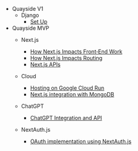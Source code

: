 * Quayside V1
    * Django
        * [Set Up](QuaysideV1/Django/SetUp.md)
* Quayside MVP
    * Next.js
        * [How Next.js Impacts Front‐End Work](QuaysideMVP/Next.js/FrontEnd.md)
        * [How Next.js Impacts Routing](QuaysideMVP/Next.js/Routing.md)
        * [Next.js APIs](QuaysideMVP/Next.js/API.md)

    * Cloud
        * [Hosting on Google Cloud Run](QuaysideMVP/Cloud/CloudRun.md) 
        * [Next.js integration with MongoDB](QuaysideMVP/Cloud/MongoDB.md) 

    * ChatGPT
        * [ChatGPT Integration and API](QuaysideMVP/ChatGPT/API.md)
    * NextAuth.js
        * [OAuth implementation using NextAuth.js](QuaysideMVP/NextAuth.js/OAuth.md)